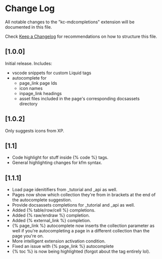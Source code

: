 # Change Log

All notable changes to the "kc-mdcompletions" extension will be documented in this file.

Check [Keep a Changelog](http://keepachangelog.com/) for recommendations on how to structure this file.

## [1.0.0]

Initial release. Includes:

- vscode snippets for custom Liquid tags
- autocomplete for
  - page_link page Ids
  - icon names
  - inpage_link headings
  - asset files included in the page's corresponding docsassets directory

## [1.0.2]

Only suggests icons from XP.

## [1.1]

- Code highlight for stuff inside {% code %} tags.
- General highlighting changes for kfm syntax.

## [1.1.1]

- Load page idenitifiers from _tutorial and _api as well.
- Pages now show which collection they're from in brackets at the end of the autocomplete suggestion.
- Provide docsassets completions for _tutorial and _api as well.
- Added {% table/row/cell %} completions.
- Added {% raw/endraw %} completion.
- Added {% external_link %} completion.
- {% page_link %} autocomplete now inserts the collection parameter as well if you're autocompleting a page in a different collection than the page you're on.
- More intelligent extension activation condition.
- Fixed an issue with {% page_link %} autocomplete
- {% toc %} is now being highlighted (forgot about the tag entirely lol).
